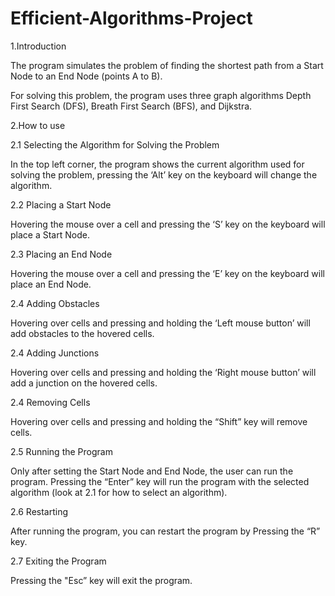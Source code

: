 # Efficient-Algorithms-Project

1.Introduction 

The program simulates the problem of finding the shortest path from a Start Node to an End Node (points A to B).  

For solving this problem, the program uses three graph algorithms Depth First Search (DFS), Breath First Search (BFS), and Dijkstra.

2.How to use 

2.1 Selecting the Algorithm for Solving the Problem

In the top left corner, the program shows the current algorithm used for solving the problem, pressing the ‘Alt’ key on the keyboard will change the algorithm.

2.2 Placing a Start Node

Hovering the mouse over a cell and pressing the ‘S’ key on the keyboard will place a Start Node.

2.3 Placing an End Node

Hovering the mouse over a cell and pressing the ‘E’ key on the keyboard will place an End Node.

2.4 Adding Obstacles 

Hovering over cells and pressing and holding the ‘Left mouse button’ will add obstacles to the hovered cells.

2.4 Adding Junctions 

Hovering over cells and pressing and holding the ‘Right mouse button’ will add a junction on the hovered cells.

2.4 Removing Cells 

Hovering over cells and pressing and holding the “Shift” key will remove cells.

2.5 Running the Program 

Only after setting the Start Node and End Node, the user can run the program. Pressing the “Enter” 
key will run the program with the selected algorithm (look at 2.1 for how to select an algorithm).

2.6 Restarting 

After running the program, you can restart the program by Pressing the “R” key.

2.7 Exiting the Program 

Pressing the "Esc” key will exit the program.
